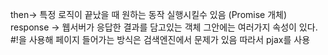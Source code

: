 then-> 특정 로직이 끝났을 때 원하는 동작 실행시킬수 있음 (Promise 개체)  
response -> 웹서버가 응답한 결과를 담고있는 객체 그안에는 여러가지 속성이 있다.  
#!을 사용해 페이지 들어가는 방식은 검색엔진에서 문제가 있음 따라서 pjax를 사용  
